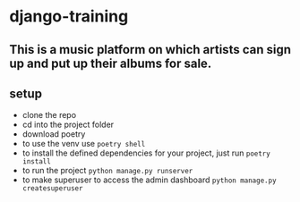 # django-training

## This is a music platform on which artists can sign up and put up their albums for sale.

## setup

- clone the repo
- cd into the project folder
- download poetry
- to use the venv use `poetry shell`
- to install the defined dependencies for your project, just run `poetry install`
- to run the project `python manage.py runserver`
- to make superuser to access the admin dashboard `python manage.py createsuperuser`
